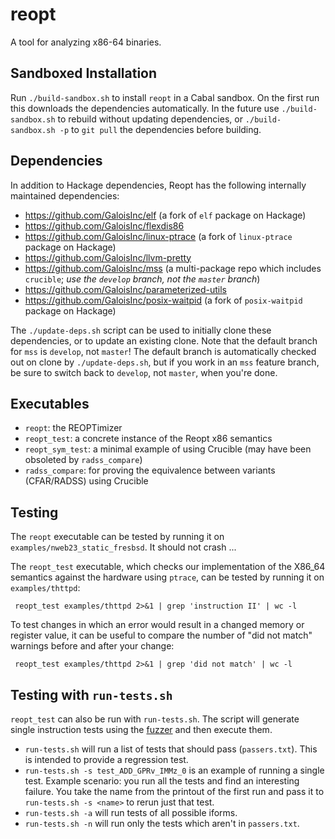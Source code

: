 # reopt

A tool for analyzing x86-64 binaries.

## Sandboxed Installation

Run `./build-sandbox.sh` to install `reopt` in a Cabal sandbox. On the
first run this downloads the dependencies automatically. In the future
use `./build-sandbox.sh` to rebuild without updating dependencies, or
`./build-sandbox.sh -p` to `git pull` the dependencies before
building.

## Dependencies

In addition to Hackage dependencies, Reopt has the following internally maintained dependencies:

- https://github.com/GaloisInc/elf (a fork of `elf` package on Hackage)
- https://github.com/GaloisInc/flexdis86
- https://github.com/GaloisInc/linux-ptrace (a fork of `linux-ptrace` package on Hackage)
- https://github.com/GaloisInc/llvm-pretty
- https://github.com/GaloisInc/mss (a multi-package repo which includes `crucible`; *use the `develop` branch, not the `master` branch*)
- https://github.com/GaloisInc/parameterized-utils
- https://github.com/GaloisInc/posix-waitpid (a fork of `posix-waitpid` package on Hackage)

The `./update-deps.sh` script can be used to initially clone these dependencies, or to update an existing clone. Note that the default branch for `mss` is `develop`, not `master`! The default branch is automatically checked out on clone by `./update-deps.sh`, but if you work in an `mss` feature branch, be sure to switch back to `develop`, not `master`, when you're done.

## Executables

- `reopt`: the REOPTimizer
- `reopt_test`: a concrete instance of the Reopt x86 semantics
- `reopt_sym_test`: a minimal example of using Crucible (may have been obsoleted by `radss_compare`)
- `radss_compare`: for proving the equivalence between variants (CFAR/RADSS) using Crucible

## Testing

The `reopt` executable can be tested by running it on
`examples/nweb23_static_fresbsd`. It should not crash ...

The `reopt_test` executable, which checks our implementation of the
X86_64 semantics against the hardware using `ptrace`, can be tested by
running it on `examples/thttpd`:

```
 reopt_test examples/thttpd 2>&1 | grep 'instruction II' | wc -l
```

To test changes in which an error would result in a changed memory or
register value, it can be useful to compare the number of "did not
match" warnings before and after your change:

```
 reopt_test examples/thttpd 2>&1 | grep 'did not match' | wc -l
```

## Testing with `run-tests.sh`

`reopt_test` can also be run with `run-tests.sh`. The script will generate single
instruction tests using the [fuzzer](https://github.com/GaloisInc/fuzz64) and then
execute them.

- `run-tests.sh` will run a list of tests that should pass (`passers.txt`). This is intended to provide a regression test.
- `run-tests.sh -s test_ADD_GPRv_IMMz_0` is an example of running a single test. Example scenario: you run all the tests and find an interesting failure. You take the name from the printout of the first run and pass it to `run-tests.sh -s <name>` to rerun just that test.
- `run-tests.sh -a` will run tests of all possible iforms.
- `run-tests.sh -n` will run only the tests which aren't in `passers.txt`.
